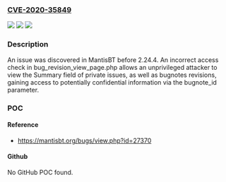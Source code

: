 ### [CVE-2020-35849](https://cve.mitre.org/cgi-bin/cvename.cgi?name=CVE-2020-35849)
![](https://img.shields.io/static/v1?label=Product&message=n%2Fa&color=blue)
![](https://img.shields.io/static/v1?label=Version&message=n%2Fa&color=blue)
![](https://img.shields.io/static/v1?label=Vulnerability&message=n%2Fa&color=brighgreen)

### Description

An issue was discovered in MantisBT before 2.24.4. An incorrect access check in bug_revision_view_page.php allows an unprivileged attacker to view the Summary field of private issues, as well as bugnotes revisions, gaining access to potentially confidential information via the bugnote_id parameter.

### POC

#### Reference
- https://mantisbt.org/bugs/view.php?id=27370

#### Github
No GitHub POC found.

